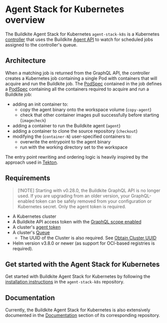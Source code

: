 # Agent Stack for Kubernetes overview

The Buildkite Agent Stack for Kubernetes `agent-stack-k8s` is a Kubernetes [controller](https://kubernetes.io/docs/concepts/architecture/controller/) that uses the Buildkite [Agent API](/docs/apis/agent-api) to watch for scheduled jobs assigned to the controller's queue.

## Architecture

When a matching job is returned from the GraphQL API, the controller creates a Kubernetes job containing a single Pod with containers that will acquire and run the Buildkite job. The [PodSpec](https://kubernetes.io/docs/reference/kubernetes-api/workload-resources/pod-v1/#PodSpec) contained in the job defines a [PodSpec](https://kubernetes.io/docs/reference/kubernetes-api/workload-resources/pod-v1/#PodSpec) containing all the containers required to acquire and run a Buildkite job:

- adding an init container to:
  * copy the agent binary onto the workspace volume (`copy-agent`)
  * check that other container images pull successfully before starting (`imagecheck`)
- adding a container to run the Buildkite agent (`agent`)
- adding a container to clone the source repository (`checkout`)
- modifying the (`container-N`) user-specified containers to:
  * overwrite the entrypoint to the agent binary
  * run with the working directory set to the workspace

<!-- vale off -->

The entry point rewriting and ordering logic is heavily inspired by the approach used in [Tekton](https://github.com/tektoncd/pipeline/blob/933e4f667c19eaf0a18a19557f434dbabe20d063/docs/developers/README.md#entrypoint-rewriting-and-step-ordering).

<!-- vale on -->

## Requirements

> [!NOTE] Starting with v0.28.0, the Buildkite GraphQL API is no longer used. If you are upgrading from an older version, your GraphQL-enabled token can be safely removed from your configuration or Kubernetes secret. Only the agent token is required.

- A Kubernetes cluster
- A Buildkite API access token with the [GraphQL scope enabled](/docs/apis/graphql-api#authentication)
- A cluster's [agent token](/docs/agent/v3/tokens#create-a-token)
- A cluster's [Queue](/docs/pipelines/clusters/manage-queues#create-a-self-hosted-queue)
  * The UUID of the Cluster is also required. See [Obtain Cluster UUID](https://github.com/buildkite/agent-stack-k8s/blob/main/docs/installation.md#how-to-find-a-buildkite-clusters-uuid)
- Helm version v3.8.0 or newer (as support for OCI-based registries is required).

## Get started with the Agent Stack for Kubernetes

Get started with Buildkite Agent Stack for Kubernetes by following the [installation instructions](/docs/agent/v3/agent-stack-k8s/installation) in the `agent-stack-k8s` repository.

## Documentation

Currently, the Buildkite Agent Stack for Kubernetes is also extensively documented in the [Documentation](https://github.com/buildkite/agent-stack-k8s/blob/main/docs/README.md) section of its corresponding repository.
